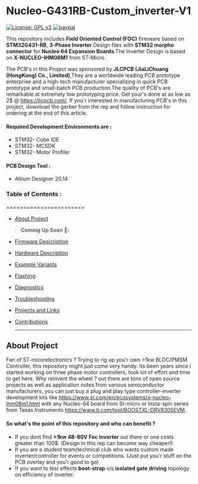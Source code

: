 # Nucleo-G431RB-Custom_inverter-V1
[![License: GPL v3](https://img.shields.io/badge/License-GPLv3-blue.svg)](https://www.gnu.org/licenses/gpl-3.0)
[![paypal](https://www.paypalobjects.com/en_US/i/btn/btn_donate_SM.gif)](https://paypal.me/helprahulcreate?locale.x=en_GB)

This repository includes **Field Oriented Control (FOC)** firmware based on **STM32G431-RB**, **3-Phase Inverter** Design files with **STM32 morpho connector** for **Nucleo 64 Expansion Boards**.The Inverter Design is based on **X-NUCLEO-IHM08M1** from ST-Micro.

The PCB's in this Project was sponsored by **JLCPCB (JiaLiChuang (HongKong) Co., Limited)**,They are a worldwide leading PCB prototype enterprise and a high-tech manufacturer specializing in quick PCB prototype and small-batch PCB production.The quality of PCB's are remarkable at extremely low prototyping price. Get your's done at as low as 2$ @ https://jlcpcb.com/. If you'r interested in manufacturing PCB's in this project, download the gerber from the rep and follow instruction for ordering at the end of this article.

#### Required Development Environments are :
* STM32- Cube IDE
* STM32- MCSDK
* STM32- Motor Profiler

#### PCB Design Tool :
* Altium Designer 20.14

### Table of Contents :
=======================
* [About Project](#About-Project)
> <b> Coming Up Soon 📢:</b> 
* [Firmware Desicription](#hardware)
* [Hardware Description](#foc-firmware)
* [Example Variants ](#example-variants)
* [Flashing](#flashing)
* [Diagnostics](#diagnostics)
* [Troubleshooting](#troubleshooting)
* [Projects and Links](#projects-and-links)
* [Contributions](#contributions)


  ---
## About Project
Fan of ST-micorelectronics ? Trying to rig up you'r own >1kw BLDC/PMSM Controller, this repository might just come very handy. Its been years since i started working on 
three phase motor controllers, took lot of effort and time to get here. Why reinvent the wheel ? out there are tons of open source projects as well as application notes from
various semiconductor manufacturers, you can just buy a plug and play type controller-inverter development kits like https://www.st.com/en/ecosystems/x-nucleo-ihm08m1.html with any Nucleo-64 board from St-micro or Insta-spin series from Texas Instruments https://www.ti.com/tool/BOOSTXL-DRV8305EVM.

#### So what's the point of this repository and who can benefit ?

* If you dont find **>1kw 48-80V Foc inverter**  out there or one costs greater than 100$. (Design in this rep can become way cheaper!)
* If you are a student team/technical club who wants custom made inverter/controller for events or competitions. (Just put you'r stuff on the PCB overlay and you'r good to go)
* If you want to test effects **boot-strap** v/s **isolated gate driving** topology on efficiency of inverter. 
